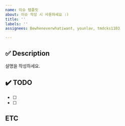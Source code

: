 ```yaml
---
name: 이슈 템플릿
about: 이슈 작성 시 사용하세요 :)
title: ''
labels: ''
assignees: Bewheneverwhatiwant, younlav, tmdcks1103

---
```


## ✅ Description
설명을 작성하세요.

## ✔️ TODO
- [ ]
- [ ]

## ETC
